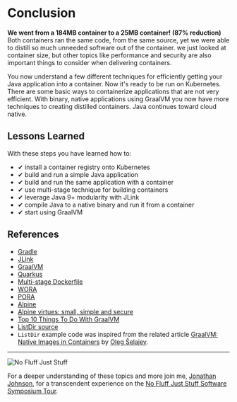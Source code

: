 # Conclusion #

**We went from a 184MB container to a 25MB container! (87% reduction)** Both containers ran the same code, from the same source, yet we were able to distill so much unneeded software out of the container. we just looked at container size, but other topics like performance and security are also important things to consider when delivering containers.

You now understand a few different techniques for efficiently getting your Java application into a container. Now it's ready to be run on Kubernetes. There are some basic ways to containerize applications that are not very efficient. With binary, native applications using GraalVM you now have more techniques to creating distilled containers. Java continues toward cloud native.

## Lessons Learned ##

With these steps you have learned how to:

- &#x2714; install a container registry onto Kubernetes
- &#x2714; build and run a simple Java application
- &#x2714; build and run the same application with a container
- &#x2714; use multi-stage technique for building containers
- &#x2714; leverage Java 9+ modularity with JLink
- &#x2714; compile Java to a native binary and run it from a container
- &#x2714; start using GraalVM

## References ##

- [Gradle](https://gradle.org)
- [JLink](https://docs.oracle.com/javase/9/tools/jlink.htm)
- [GraalVM](https://www.graalvm.org/)
- [Quarkus](https://quarkus.io/)
- [Multi-stage Dockerfile](https://docs.docker.com/develop/develop-images/multistage-build/)
- [WORA](https://en.wikipedia.org/wiki/Write_once,_run_anywhere)
- [PORA](https://www.theserverside.com/feature/How-the-Docker-Engine-simplifies-DevOps-from-staging-to-deployment)
- [Alpine](https://en.wikipedia.org/wiki/Alpine_Linux)
- [Alpine virtues: small, simple and secure](https://alpinelinux.org/about/)
- [Top 10 Things To Do With GraalVM](https://chrisseaton.com/truffleruby/tenthings/)
- [ListDir source](https://github.com/javajon/listdir)
- `ListDir` example code was inspired from the related article [GraalVM: Native Images in Containers](https://blogs.oracle.com/javamagazine/graalvm-native-images-in-containers) by [Oleg Šelajev](https://github.com/shelajev).

------
![No Fluff Just Stuff](/javajon/courses/kubernetes-fundamentals/distillation/assets/nfjs.png "No Fluff Just Stuff")

For a deeper understanding of these topics and more join me, [Jonathan Johnson](https://nofluffjuststuff.com/conference/speaker/jonathan_johnson), for a transcendent experience on the [No Fluff Just Stuff Software Symposium Tour](https://nofluffjuststuff.com).
